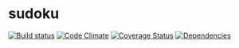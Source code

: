 # sudoku

[![Build status][travis-image]][travis-url] [![Code Climate][codeclimate-image]][codeclimate-url] [![Coverage Status][coverage-image]][coverage-url] [![Dependencies][david-image]][david-url]

[travis-url]: http://travis-ci.org/GrantStampfli/sudoku
[travis-image]: https://secure.travis-ci.org/GrantStampfli/sudoku.png?branch=master
[codeclimate-image]: https://codeclimate.com/github/GrantStampfli/sudoku.png
[codeclimate-url]: https://codeclimate.com/github/GrantStampfli/sudoku
[coverage-image]: https://coveralls.io/repos/GrantStampfli/sudoku/badge.png
[coverage-url]: https://coveralls.io/r/GrantStampfli/sudoku
[david-image]: https://david-dm.org/GrantStampfli/sudoku.png?theme=shields.io
[david-url]: https://david-dm.org/GrantStampfli/sudoku


